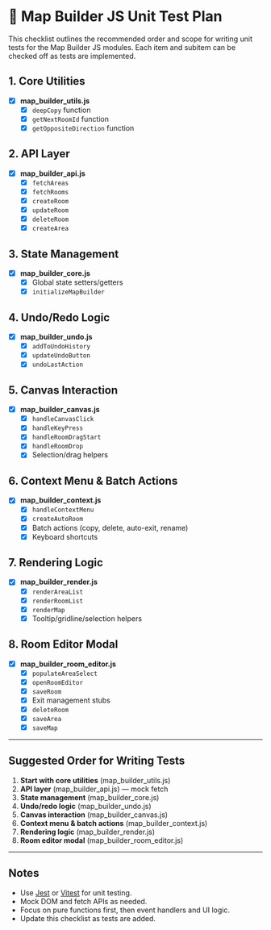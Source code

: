 # 🧪 Map Builder JS Unit Test Plan

This checklist outlines the recommended order and scope for writing unit tests for the Map Builder JS modules. Each item and subitem can be checked off as tests are implemented.

## 1. Core Utilities
- [x] **map_builder_utils.js**
  - [x] `deepCopy` function
  - [x] `getNextRoomId` function
  - [x] `getOppositeDirection` function

## 2. API Layer
- [x] **map_builder_api.js**
  - [x] `fetchAreas`
  - [x] `fetchRooms`
  - [x] `createRoom`
  - [x] `updateRoom`
  - [x] `deleteRoom`
  - [x] `createArea`

## 3. State Management
- [x] **map_builder_core.js**
  - [x] Global state setters/getters
  - [x] `initializeMapBuilder`

## 4. Undo/Redo Logic
- [x] **map_builder_undo.js**
  - [x] `addToUndoHistory`
  - [x] `updateUndoButton`
  - [x] `undoLastAction`

## 5. Canvas Interaction
- [x] **map_builder_canvas.js**
  - [x] `handleCanvasClick`
  - [x] `handleKeyPress`
  - [x] `handleRoomDragStart`
  - [x] `handleRoomDrop`
  - [x] Selection/drag helpers

## 6. Context Menu & Batch Actions
- [x] **map_builder_context.js**
  - [x] `handleContextMenu`
  - [x] `createAutoRoom`
  - [x] Batch actions (copy, delete, auto-exit, rename)
  - [x] Keyboard shortcuts

## 7. Rendering Logic
- [x] **map_builder_render.js**
  - [x] `renderAreaList`
  - [x] `renderRoomList`
  - [x] `renderMap`
  - [x] Tooltip/gridline/selection helpers

## 8. Room Editor Modal
- [x] **map_builder_room_editor.js**
  - [x] `populateAreaSelect`
  - [x] `openRoomEditor`
  - [x] `saveRoom`
  - [x] Exit management stubs
  - [x] `deleteRoom`
  - [x] `saveArea`
  - [x] `saveMap`

---

## Suggested Order for Writing Tests
1. **Start with core utilities** (map_builder_utils.js)
2. **API layer** (map_builder_api.js) — mock fetch
3. **State management** (map_builder_core.js)
4. **Undo/redo logic** (map_builder_undo.js)
5. **Canvas interaction** (map_builder_canvas.js)
6. **Context menu & batch actions** (map_builder_context.js)
7. **Rendering logic** (map_builder_render.js)
8. **Room editor modal** (map_builder_room_editor.js)

---

## Notes
- Use [Jest](https://jestjs.io/) or [Vitest](https://vitest.dev/) for unit testing.
- Mock DOM and fetch APIs as needed.
- Focus on pure functions first, then event handlers and UI logic.
- Update this checklist as tests are added.
